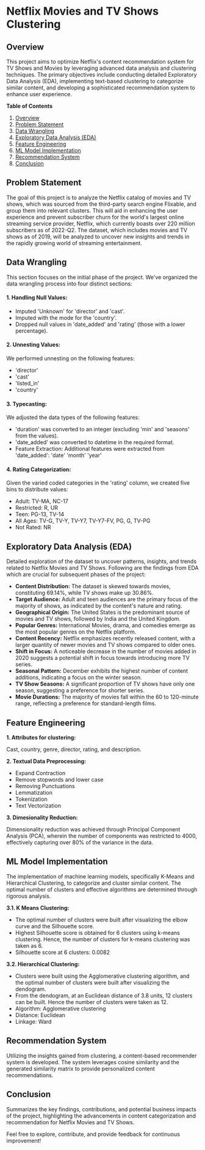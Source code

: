 # Netflix Movies and TV Shows Clustering

## Overview

This project aims to optimize Netflix's content recommendation system for TV Shows and Movies by leveraging advanced data analysis and clustering techniques. The primary objectives include conducting detailed Exploratory Data Analysis (EDA), implementing text-based clustering to categorize similar content, and developing a sophisticated recommendation system to enhance user experience.

**Table of Contents**

1. [Overview](#overview)
2. [Problem Statement](#problem-statement)
3. [Data Wrangling](#data-wrangling)
4. [Exploratory Data Analysis (EDA)](#exploratory-data-analysis-eda)
5. [Feature Engineering ](#feature-engineering)
6. [ML Model Implementation](#ml-model-implementation)
7. [Recommendation System](#recommendation-system)
8. [Conclusion](#conclusion)

## Problem Statement
The goal of this project is to analyze the Netflix catalog of movies and TV shows, which was sourced from the third-party search engine Flixable, and group them into relevant clusters. This will aid in enhancing the user experience and prevent subscriber churn for the world's largest online streaming service provider, Netflix, which currently boasts over 220 million subscribers as of 2022-Q2. The dataset, which includes movies and TV shows as of 2019, will be analyzed to uncover new insights and trends in the rapidly growing world of streaming entertainment.

## Data Wrangling
This section focuses on the initial phase of the project. We've organized the data wrangling process into four distinct sections:

#### **1. Handling Null Values:**
* Imputed 'Unknown' for 'director' and 'cast'.
* Imputed with the mode for the 'country'.
* Dropped null values in 'date_added' and 'rating' (those with a lower percentage).
#### **2. Unnesting Values:**
We performed unnesting on the following features:
* 'director'
* 'cast'
* 'listed_in'
* 'country'
#### **3. Typecasting:**
We adjusted the data types of the following features:
- 'duration' was converted to an integer (excluding 'min' and 'seasons' from the values).
- 'date_added' was converted to datetime in the required format.
- Feature Extraction:
Additional features were extracted from 'date_added':
'date'
'month'
'year'
#### **4. Rating Categorization:**
Given the varied coded categories in the 'rating' column, we created five bins to distribute values:
- Adult: TV-MA, NC-17
- Restricted: R, UR
- Teen: PG-13, TV-14
- All Ages: TV-G, TV-Y, TV-Y7, TV-Y7-FV, PG, G, TV-PG
- Not Rated: NR

## Exploratory Data Analysis (EDA)
Detailed exploration of the dataset to uncover patterns, insights, and trends related to Netflix Movies and TV Shows. Following are the findings from EDA which are crucial for subsequent phases of the project:

  - **Content Distribution:** The dataset is skewed towards movies, constituting 69.14%, while TV shows make up 30.86%.
  - **Target Audience:** Adult and teen audiences are the primary focus of the majority of shows, as indicated by the content's nature and rating.
  - **Geographical Origin:** The United States is the predominant source of movies and TV shows, followed by India and the United Kingdom.
  - **Popular Genres:** International Movies, drama, and comedies emerge as the most popular genres on the Netflix platform.
  - **Content Recency:** Netflix emphasizes recently released content, with a larger quantity of newer movies and TV shows compared to older ones.
  - **Shift in Focus:** A noticeable decrease in the number of movies added in 2020 suggests a potential shift in focus towards introducing more TV series.
  - **Seasonal Pattern:** December exhibits the highest number of content additions, indicating a focus on the winter season.
  - **TV Show Seasons:** A significant proportion of TV shows have only one season, suggesting a preference for shorter series.
  - **Movie Durations:** The majority of movies fall within the 60 to 120-minute range, reflecting a preference for standard-length films.


## Feature Engineering
**1. Attributes for clustering:**

Cast, country, genre, director, rating, and description.

**2. Textual Data Preprocessing:**
  - Expand Contraction
  - Remove stopwords and lower case
  - Removing Punctuations
  - Lemmatization
  - Tokenization
  - Text Vectorization

**3. Dimesionality Reduction:**

Dimensionality reduction was achieved through Principal Component Analysis (PCA), wherein the number of components was restricted to 4000, effectively capturing over 80% of the variance in the data.

## ML Model Implementation
The implementation of machine learning models, specifically K-Means and Hierarchical Clustering, to categorize and cluster similar content. The optimal number of clusters and effective algorithms are determined through rigorous analysis.

**3.1. K Means Clustering:**
- The optimal number of clusters were built after visualizing the elbow curve and the Silhouette score.
- Highest Silhouette score is obtained for 6 clusters using k-means clustering. Hence, the number of clusters for k-means clustering was taken as 6.
- Silhouette score at 6 clusters: 0.0082

**3.2. Hierarchical Clustering:**
- Clusters were built using the Agglomerative clustering algorithm, and the optimal number of clusters were built after visualizing the dendogram.
- From the dendogram, at an Euclidean distance of 3.8 units, 12 clusters can be built. Hence the number of clusters were taken as 12.
- Algorithm: Agglomerative clustering
- Distance: Euclidean
- Linkage: Ward

## Recommendation System
Utilizing the insights gained from clustering, a content-based recommender system is developed. The system leverages cosine similarity and the generated similarity matrix to provide personalized content recommendations.

## Conclusion
Summarizes the key findings, contributions, and potential business impacts of the project, highlighting the advancements in content categorization and recommendation for Netflix Movies and TV Shows.

Feel free to explore, contribute, and provide feedback for continuous improvement!
